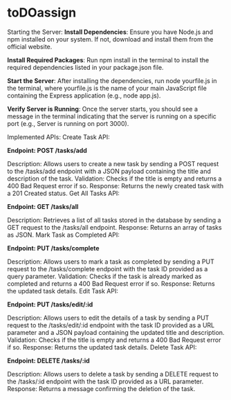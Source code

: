 # toDOassign
Starting the Server:
**Install Dependencies**: Ensure you have Node.js and npm installed on your system. If not, download and install them from the official website.

**Install Required Packages**: Run npm install in the terminal to install the required dependencies listed in your package.json file.

**Start the Server**: After installing the dependencies, run node yourfile.js in the terminal, where yourfile.js is the name of your main JavaScript file containing the Express application (e.g., node app.js).

**Verify Server is Running**: Once the server starts, you should see a message in the terminal indicating that the server is running on a specific port (e.g., Server is running on port 3000).

Implemented APIs:
Create Task API:

**Endpoint: POST /tasks/add**

Description: Allows users to create a new task by sending a POST request to the /tasks/add endpoint with a JSON payload containing the title and description of the task.
Validation: Checks if the title is empty and returns a 400 Bad Request error if so.
Response: Returns the newly created task with a 201 Created status.
Get All Tasks API:

**Endpoint: GET /tasks/all**

Description: Retrieves a list of all tasks stored in the database by sending a GET request to the /tasks/all endpoint.
Response: Returns an array of tasks as JSON.
Mark Task as Completed API:

**Endpoint: PUT /tasks/complete**

Description: Allows users to mark a task as completed by sending a PUT request to the /tasks/complete endpoint with the task ID provided as a query parameter.
Validation: Checks if the task is already marked as completed and returns a 400 Bad Request error if so.
Response: Returns the updated task details.
Edit Task API:

**Endpoint: PUT /tasks/edit/:id**

Description: Allows users to edit the details of a task by sending a PUT request to the /tasks/edit/:id endpoint with the task ID provided as a URL parameter and a JSON payload containing the updated title and description.
Validation: Checks if the title is empty and returns a 400 Bad Request error if so.
Response: Returns the updated task details.
Delete Task API:

**Endpoint: DELETE /tasks/:id**

Description: Allows users to delete a task by sending a DELETE request to the /tasks/:id endpoint with the task ID provided as a URL parameter.
Response: Returns a message confirming the deletion of the task.
